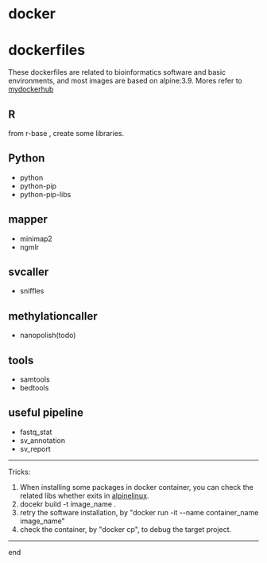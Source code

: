 # docker

# dockerfiles 

These dockerfiles are related to bioinformatics software and basic environments, and most images are based on alpine:3.9.
Mores refer to [mydockerhub](https://hub.docker.com/r/suyanan/)

## R

from r-base , create some libraries.

## Python

- python
- python-pip
- python-pip-libs

## mapper

- minimap2
- ngmlr

## svcaller

- sniffles

## methylationcaller

- nanopolish(todo)

## tools

- samtools
- bedtools

## useful pipeline

- fastq_stat
- sv_annotation
- sv_report

---

Tricks:
1. When installing some packages in docker container, you can check the related libs whether exits in [alpinelinux](https://pkgs.alpinelinux.org/packages).
2. docekr build -t image_name .
3. retry the software installation, by "docker run -it --name container_name image_name"
4. check the container, by "docker cp", to debug the target project.

---
end
